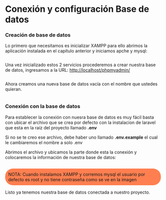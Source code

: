 # Conexión y configuración Base de datos 


### Creación de base de datos
Lo primero que necesitamos es inicializar XAMPP para ello abrimos la aplicación instalada en el capítulo anterior y iniciamos apche y mysql:

<img :src="$withBase('/img/xampp.jpg')">

Una vez inicializado estos 2 servicios procederemos a crear nuestra base de datos, ingresamos a la 
URL: [http://localhost/phpmyadmin/](http://localhost/phpmyadmin/)

<img :src="$withBase('/img/phpmyadmin.png')">

Ahora creamos una nueva base de datos vacía con el nombre que ustedes quieran.

<img :src="$withBase('/img/crea_base_datos.jpg')">

### Conexión con la base de datos

Para establecer la conexión con nuesra base de datos es muy fácil basta con ubicar el archivo que se crea por defecto con la instalacion de laravel que esta en la raíz del proyecto llamado  <b>.env</b> 


Si no se te creo ese archivo, debe haber uno llamado <b>.env.example</b> el cual le cambiaremos el nombre a solo .env

Abrimos el archivo y ubicamos la parte donde esta la conexión y colocaremos la información de nuestra base de datos:

<img :src="$withBase('/img/conexion_bs.png')">

<p style="background-color: coral; border-radius: 25px; padding:10px">NOTA: Cuando instalamos XAMPP y corremos mysql el usuario por defecto es root y no tiene contraseña como se ve en la imagen</p>

Listo ya tenemos nuestra base de datos conectada a nuestro proyecto.


